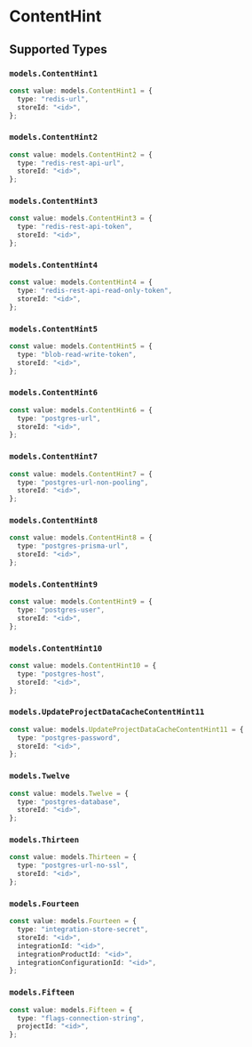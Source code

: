 # ContentHint


## Supported Types

### `models.ContentHint1`

```typescript
const value: models.ContentHint1 = {
  type: "redis-url",
  storeId: "<id>",
};
```

### `models.ContentHint2`

```typescript
const value: models.ContentHint2 = {
  type: "redis-rest-api-url",
  storeId: "<id>",
};
```

### `models.ContentHint3`

```typescript
const value: models.ContentHint3 = {
  type: "redis-rest-api-token",
  storeId: "<id>",
};
```

### `models.ContentHint4`

```typescript
const value: models.ContentHint4 = {
  type: "redis-rest-api-read-only-token",
  storeId: "<id>",
};
```

### `models.ContentHint5`

```typescript
const value: models.ContentHint5 = {
  type: "blob-read-write-token",
  storeId: "<id>",
};
```

### `models.ContentHint6`

```typescript
const value: models.ContentHint6 = {
  type: "postgres-url",
  storeId: "<id>",
};
```

### `models.ContentHint7`

```typescript
const value: models.ContentHint7 = {
  type: "postgres-url-non-pooling",
  storeId: "<id>",
};
```

### `models.ContentHint8`

```typescript
const value: models.ContentHint8 = {
  type: "postgres-prisma-url",
  storeId: "<id>",
};
```

### `models.ContentHint9`

```typescript
const value: models.ContentHint9 = {
  type: "postgres-user",
  storeId: "<id>",
};
```

### `models.ContentHint10`

```typescript
const value: models.ContentHint10 = {
  type: "postgres-host",
  storeId: "<id>",
};
```

### `models.UpdateProjectDataCacheContentHint11`

```typescript
const value: models.UpdateProjectDataCacheContentHint11 = {
  type: "postgres-password",
  storeId: "<id>",
};
```

### `models.Twelve`

```typescript
const value: models.Twelve = {
  type: "postgres-database",
  storeId: "<id>",
};
```

### `models.Thirteen`

```typescript
const value: models.Thirteen = {
  type: "postgres-url-no-ssl",
  storeId: "<id>",
};
```

### `models.Fourteen`

```typescript
const value: models.Fourteen = {
  type: "integration-store-secret",
  storeId: "<id>",
  integrationId: "<id>",
  integrationProductId: "<id>",
  integrationConfigurationId: "<id>",
};
```

### `models.Fifteen`

```typescript
const value: models.Fifteen = {
  type: "flags-connection-string",
  projectId: "<id>",
};
```

